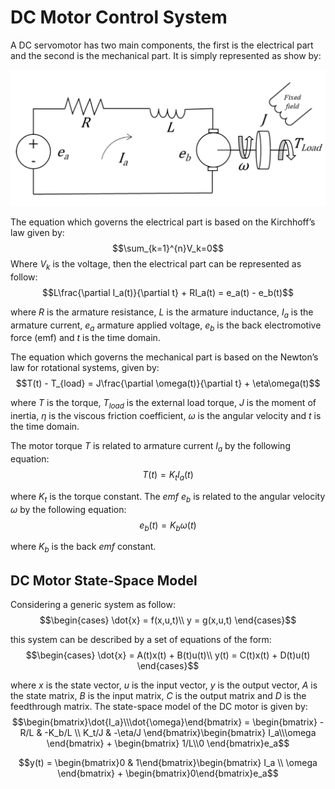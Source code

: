 # DC Motor Control System
A DC servomotor has two main components, the first is the electrical part and the second is the mechanical part. It is simply represented as show by:

![DC Motor Circuit](fig/Circuit.png)

The equation which governs the electrical part is based on the Kirchhoff’s law given by:
$$\sum_{k=1}^{n}V_k=0$$
Where $V_k$ is the voltage, then the electrical part can be represented as follow:
$$L\frac{\partial I_a(t)}{\partial t} + RI_a(t) = e_a(t) - e_b(t)$$

where $R$ is the armature resistance, $L$ is the armature inductance, $I_a$ is the armature current, $e_a$ armature applied voltage, $e_b$ is the back electromotive force (emf) and $t$ is the time domain.

The equation which governs the mechanical part is based on the Newton’s law for rotational systems, given by:
$$T(t) - T_{load} = J\frac{\partial \omega(t)}{\partial t} + \eta\omega(t)$$

where $T$ is the torque, $T_{load}$ is the external load torque, $J$ is the moment of inertia, $\eta$ is the viscous friction coefficient, $\omega$ is the angular velocity and $t$ is the time domain.

The motor torque $T$ is related to armature current $I_a$ by the following equation:
$$T(t) = K_tI_a(t)$$

where $K_t$ is the torque constant. The *emf* $e_b$ is related to the angular velocity $\omega$ by the following equation:
$$e_b(t) = K_b\omega(t)$$

where $K_b$ is the back *emf* constant. 

## DC Motor State-Space Model
Considering a generic system as follow:
$$\begin{cases} \dot{x} = f(x,u,t)\\ y = g(x,u,t) \end{cases}$$

this system can be described by a set of equations of the form:
$$\begin{cases} \dot{x} = A(t)x(t) + 	B(t)u(t)\\ y(t) = C(t)x(t) + D(t)u(t) \end{cases}$$

where $x$ is the state vector, $u$ is the input vector, $y$ is the output vector, $A$ is the state matrix, $B$ is the input matrix, $C$ is the output matrix and $D$ is the feedthrough matrix.
The state-space model of the DC motor is given by:
$$\begin{bmatrix}\dot{I_a}\\\dot{\omega}\end{bmatrix} = \begin{bmatrix} -R/L & -K_b/L \\ K_t/J & -\eta/J \end{bmatrix}\begin{bmatrix} I_a\\\omega \end{bmatrix} + \begin{bmatrix} 1/L\\0 \end{bmatrix}e_a$$

$$y(t) = \begin{bmatrix}0 & 1\end{bmatrix}\begin{bmatrix} I_a \\ \omega \end{bmatrix} + \begin{bmatrix}0\end{bmatrix}e_a$$



